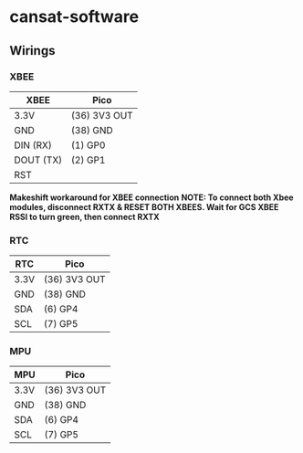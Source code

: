 # cansat-software

## Wirings

### XBEE 

| XBEE      | Pico         |
| --------- | ------------ |
| 3.3V      | (36) 3V3 OUT |
| GND       | (38) GND     |
| DIN (RX)  | (1) GP0      |
| DOUT (TX) | (2) GP1      |
| RST       |              |

**Makeshift workaround for XBEE connection**
**NOTE: To connect both Xbee modules, disconnect RXTX & RESET BOTH XBEES. Wait for GCS XBEE RSSI to turn green, then connect RXTX**

### RTC

| RTC  | Pico         |
| ---- | ------------ |
| 3.3V | (36) 3V3 OUT |
| GND  | (38) GND     |
| SDA  | (6) GP4      |
| SCL  | (7) GP5      |

### MPU

| MPU  | Pico         |
| ---- | ------------ |
| 3.3V | (36) 3V3 OUT |
| GND  | (38) GND     |
| SDA  | (6) GP4      |
| SCL  | (7) GP5      |
